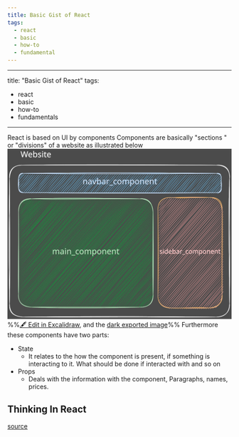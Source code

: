 ```yaml
---
title: Basic Gist of React
tags:
  - react
  - basic
  - how-to
  - fundamental
---
```


---
title: "Basic Gist of React"
tags:
- react
- basic
- how-to
- fundamentals
---

React is based on UI by components
Components are basically "sections " or "divisions" of a website as illustrated below
![](notes/3.ReactJS/attachments/Basic%20Gist%20of%20React%202023-06-16%2008.30.06.excalidraw.svg)
%%[🖋 Edit in Excalidraw](notes/3.ReactJS/attachments/Basic%20Gist%20of%20React%202023-06-16%2008.30.06.excalidraw.md), and the [dark exported image](notes/ReactJS/attachments/Basic%20Gist%20of%20React%202023-06-16%2008.30.06.excalidraw.dark.svg)%%
Furthermore these components have two parts:
- State
	- It relates to the how the component is present, if something is interacting to it. What should be done if interacted with and so on
- Props
	- Deals with the information with the component, Paragraphs, names, prices.


## Thinking In React
[source](https://react.dev/learn/thinking-in-react)


